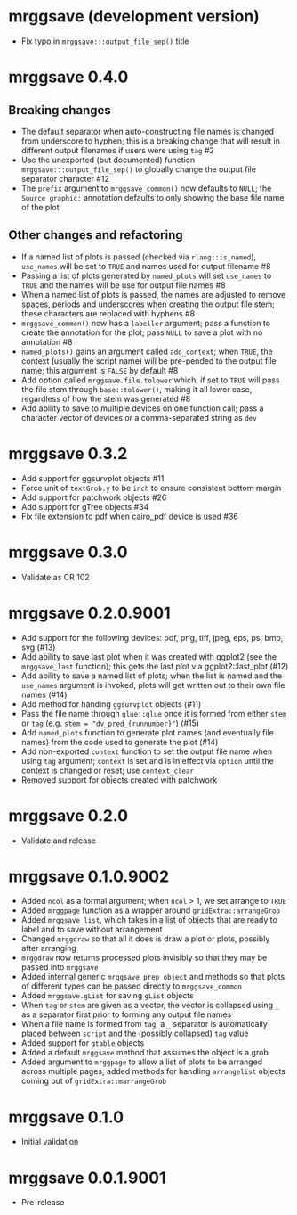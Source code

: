 # mrggsave (development version)

- Fix typo in `mrggsave:::output_file_sep()` title

# mrggsave 0.4.0 

## Breaking changes
- The default separator when auto-constructing file names is changed from 
  underscore to hyphen; this is a breaking change that will result in different
  output filenames if users were using `tag` #2
- Use the unexported (but documented) function `mrggsave:::output_file_sep()`
  to globally change the output file separator character #12
- The `prefix` argument to `mrggsave_common()` now defaults to `NULL`; the 
  `Source graphic:` annotation defaults to only showing the base file name 
  of the plot

## Other changes and refactoring

- If a named list of plots is passed (checked via `rlang::is_named`), `use_names` 
  will be set to `TRUE` and names used for output filename #8
- Passing a list of plots generated by `named_plots` will set `use_names` to 
  `TRUE` and the names will be use for output file names #8
- When a named list of plots is passed, the names are adjusted to remove
  spaces, periods and underscores when creating the output file stem; these
  characters are replaced with hyphens #8
- `mrggsave_common()` now has a `labeller` argument; pass a function to create
  the annotation for the plot; pass `NULL` to save a plot with no annotation #8
- `named_plots()` gains an argument called `add_context`; when `TRUE`, the 
  context (usually the script name) will be pre-pended to the output file name; 
  this argument is `FALSE` by default #8
- Add option called `mrggsave.file.tolower` which, if set to `TRUE` will pass
  the file stem through `base::tolower()`, making it all lower case, regardless
  of how the stem was generated #8
- Add ability to save to multiple devices on one function call; pass a character
  vector of devices or a comma-separated string as `dev`
  
# mrggsave 0.3.2
- Add support for ggsurvplot objects #11
- Force unit of `textGrob.y` to be `inch` to ensure consistent bottom margin
- Add support for patchwork objects #26
- Add support for gTree objects #34
- Fix file extension to pdf when cairo_pdf device is used #36

# mrggsave 0.3.0
- Validate as CR 102

# mrggsave 0.2.0.9001
- Add support for the following devices: pdf, png, tiff, jpeg, eps, ps, 
  bmp, svg (#13)
- Add ability to save last plot when it was created with ggplot2 (see the 
  `mrggsave_last` function); this gets the last plot via ggplot2::last_plot (#12)
- Add ability to save a named list of plots; when the list is named and 
  the `use_names` argument is invoked, plots will get written out to their
  own file names (#14)
- Add method for handing `ggsurvplot` objects (#11)
- Pass the file name through `glue::glue` once it is formed from either 
  `stem` or `tag` (e.g. `stem = "dv_pred_{runnumber}"`) (#15)
- Add `named_plots` function to generate plot names (and eventually file names)
  from the code used to generate the plot (#14)
- Add non-exported `context` function to set the output file name when 
  using `tag` argument; `context` is set and is in effect via `option` until
  the context is changed or reset; use `context_clear`
- Removed support for objects created with patchwork

# mrggsave 0.2.0
- Validate and release

# mrggsave 0.1.0.9002
- Added `ncol` as a formal argument; when `ncol` > 1, we set arrange to `TRUE`
- Added `mrggpage` function as a wrapper around `gridExtra::arrangeGrob`
- Added `mrggsave_list`, which takes in a list of objects that are ready 
to label and to save without arrangement
- Changed `mrggdraw` so that all it does is draw a plot or plots, 
possibly after arranging
- `mrggdraw` now returns processed plots invisibly so that they may 
be passed into `mrggsave`
- Added internal generic `mrggsave_prep_object` and methods so 
that plots of different types can be passed directly to `mrggsave_common`
- Added `mrggsave.gList` for saving `gList` objects
- When `tag` or `stem` are given as a vector, the vector is collapsed
using `_` as a separator first prior to forming any output file names
- When a file name is formed from `tag`, a `_` separator is automatically
placed between `script` and the (possibly collapsed) `tag` value
- Added support for `gtable` objects
- Added a default `mrggsave` method that assumes the object is a grob
- Added argument to `mrggpage` to allow a list of plots to be arranged
across multiple pages; added methods for handling `arrangelist` objects
coming out of `gridExtra::marrangeGrob`

# mrggsave 0.1.0
- Initial validation

# mrggsave 0.0.1.9001

- Pre-release
